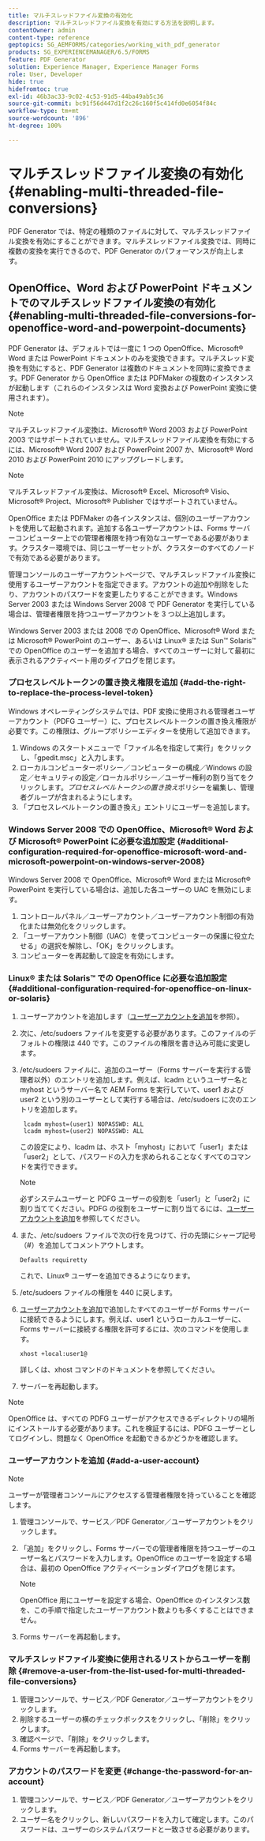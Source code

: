 ```yaml
---
title: マルチスレッドファイル変換の有効化
description: マルチスレッドファイル変換を有効にする方法を説明します。
contentOwner: admin
content-type: reference
geptopics: SG_AEMFORMS/categories/working_with_pdf_generator
products: SG_EXPERIENCEMANAGER/6.5/FORMS
feature: PDF Generator
solution: Experience Manager, Experience Manager Forms
role: User, Developer
hide: true
hidefromtoc: true
exl-id: 46b3ac33-9c02-4c53-91d5-44ba49ab5c36
source-git-commit: bc91f56d447d1f2c26c160f5c414fd0e6054f84c
workflow-type: tm+mt
source-wordcount: '896'
ht-degree: 100%

---
```


# マルチスレッドファイル変換の有効化 {#enabling-multi-threaded-file-conversions}

PDF Generator では、特定の種類のファイルに対して、マルチスレッドファイル変換を有効にすることができます。マルチスレッドファイル変換では、同時に複数の変換を実行できるので、PDF Generator のパフォーマンスが向上します。

## OpenOffice、Word および PowerPoint ドキュメントでのマルチスレッドファイル変換の有効化 {#enabling-multi-threaded-file-conversions-for-openoffice-word-and-powerpoint-documents}

PDF Generator は、デフォルトでは一度に 1 つの OpenOffice、Microsoft® Word または PowerPoint ドキュメントのみを変換できます。マルチスレッド変換を有効にすると、PDF Generator は複数のドキュメントを同時に変換できます。PDF Generator から OpenOffice または PDFMaker の複数のインスタンスが起動します（これらのインスタンスは Word 変換および PowerPoint 変換に使用されます）。

>[!NOTE]
>
>マルチスレッドファイル変換は、Microsoft® Word 2003 および PowerPoint 2003 ではサポートされていません。マルチスレッドファイル変換を有効にするには、Microsoft® Word 2007 および PowerPoint 2007 か、Microsoft® Word 2010 および PowerPoint 2010 にアップグレードします。

>[!NOTE]
>
>マルチスレッドファイル変換は、Microsoft® Excel、Microsoft® Visio、Microsoft® Project、Microsoft® Publisher ではサポートされていません。

OpenOffice または PDFMaker の各インスタンスは、個別のユーザーアカウントを使用して起動されます。追加する各ユーザーアカウントは、Forms サーバーコンピューター上での管理者権限を持つ有効なユーザーである必要があります。クラスター環境では、同じユーザーセットが、クラスターのすべてのノードで有効である必要があります。

管理コンソールのユーザーアカウントページで、マルチスレッドファイル変換に使用するユーザーアカウントを指定できます。アカウントの追加や削除をしたり、アカウントのパスワードを変更したりすることができます。Windows Server 2003 または Windows Server 2008 で PDF Generator を実行している場合は、管理者権限を持つユーザーアカウントを 3 つ以上追加します。

Windows Server 2003 または 2008 での OpenOffice、Microsoft® Word または Microsoft® PowerPoint のユーザー、あるいは Linux® または Sun™ Solaris™ での OpenOffice のユーザーを追加する場合、すべてのユーザーに対して最初に表示されるアクティベート用のダイアログを閉じます。

### プロセスレベルトークンの置き換え権限を追加 {#add-the-right-to-replace-the-process-level-token}

Windows オペレーティングシステムでは、PDF 変換に使用される管理者ユーザーアカウント（PDFG ユーザー）に、プロセスレベルトークンの置き換え権限が必要です。この権限は、グループポリシーエディターを使用して追加できます。

1. Windows のスタートメニューで「ファイル名を指定して実行」をクリックし、「gpedit.msc」と入力します。
1. ローカルコンピューターポリシー／コンピューターの構成／Windows の設定／セキュリティの設定／ローカルポリシー／ユーザー権利の割り当てをクリックします。*プロセスレベルトークンの置き換え*&#x200B;ポリシーを編集し、管理者グループが含まれるようにします。
1. 「プロセスレベルトークンの置き換え」エントリにユーザーを追加します。

### Windows Server 2008 での OpenOffice、Microsoft® Word および Microsoft® PowerPoint に必要な追加設定 {#additional-configuration-required-for-openoffice-microsoft-word-and-microsoft-powerpoint-on-windows-server-2008}

Windows Server 2008 で OpenOffice、Microsoft® Word または Microsoft® PowerPoint を実行している場合は、追加した各ユーザーの UAC を無効にします。

1. コントロールパネル／ユーザーアカウント／ユーザーアカウント制御の有効化または無効化をクリックします。
1. 「ユーザーアカウント制御（UAC）を使ってコンピューターの保護に役立たせる」の選択を解除し、「OK」をクリックします。
1. コンピューターを再起動して設定を有効にします。

### Linux® または Solaris™ での OpenOffice に必要な追加設定 {#additional-configuration-required-for-openoffice-on-linux-or-solaris}

1. ユーザーアカウントを追加します（[ユーザーアカウントを追加](enabling-multi-threaded-file-conversions.md#add-a-user-account)を参照）。
1. 次に、/etc/sudoers ファイルを変更する必要があります。このファイルのデフォルトの権限は 440 です。このファイルの権限を書き込み可能に変更します。
1. /etc/sudoers ファイルに、追加のユーザー（Forms サーバーを実行する管理者以外）のエントリを追加します。例えば、lcadm というユーザー名と myhost というサーバー名で AEM Forms を実行していて、user1 および user2 という別のユーザーとして実行する場合は、/etc/sudoers に次のエントリを追加します。

   ```shell
    lcadm myhost=(user1) NOPASSWD: ALL
    lcadm myhost=(user2) NOPASSWD: ALL
   ```

   この設定により、lcadm は、ホスト「myhost」において「user1」または「user2」として、パスワードの入力を求められることなくすべてのコマンドを実行できます。

   >[!NOTE]
   >
   >必ずシステムユーザーと PDFG ユーザーの役割を「user1」と「user2」に割り当ててください。PDFG の役割をユーザーに割り当てるには、[ユーザーアカウントを追加](enabling-multi-threaded-file-conversions.md#add-a-user-account)を参照してください。

1. また、/etc/sudoers ファイルで次の行を見つけて、行の先頭にシャープ記号（#）を追加してコメントアウトします。

   ```shell
   Defaults requiretty
   ```

   これで、Linux® ユーザーを追加できるようになります。

1. /etc/sudoers ファイルの権限を 440 に戻します。
1. [ユーザーアカウントを追加](enabling-multi-threaded-file-conversions.md#add-a-user-account)で追加したすべてのユーザーが Forms サーバーに接続できるようにします。例えば、user1 というローカルユーザーに、Forms サーバーに接続する権限を許可するには、次のコマンドを使用します。

   `xhost +local:user1@`

   詳しくは、xhost コマンドのドキュメントを参照してください。

1. サーバーを再起動します。

>[!NOTE]
>
>OpenOffice は、すべての PDFG ユーザーがアクセスできるディレクトリの場所にインストールする必要があります。これを検証するには、PDFG ユーザーとしてログインし、問題なく OpenOffice を起動できるかどうかを確認します。

### ユーザーアカウントを追加 {#add-a-user-account}

>[!NOTE]
> 
> ユーザーが管理者コンソールにアクセスする管理者権限を持っていることを確認します。

1. 管理コンソールで、サービス／PDF Generator／ユーザーアカウントをクリックします。
1. 「追加」をクリックし、Forms サーバーでの管理者権限を持つユーザーのユーザー名とパスワードを入力します。OpenOffice のユーザーを設定する場合は、最初の OpenOffice アクティベーションダイアログを閉じます。

   >[!NOTE]
   >
   >OpenOffice 用にユーザーを設定する場合、OpenOffice のインスタンス数を、この手順で指定したユーザーアカウント数よりも多くすることはできません。

1. Forms サーバーを再起動します。

### マルチスレッドファイル変換に使用されるリストからユーザーを削除 {#remove-a-user-from-the-list-used-for-multi-threaded-file-conversions}

1. 管理コンソールで、サービス／PDF Generator／ユーザーアカウントをクリックします。
1. 削除するユーザーの横のチェックボックスをクリックし、「削除」をクリックします。
1. 確認ページで、「削除」をクリックします。
1. Forms サーバーを再起動します。

### アカウントのパスワードを変更 {#change-the-password-for-an-account}

1. 管理コンソールで、サービス／PDF Generator／ユーザーアカウントをクリックします。
1. ユーザー名をクリックし、新しいパスワードを入力して確定します。このパスワードは、ユーザーのシステムパスワードと一致させる必要があります。
